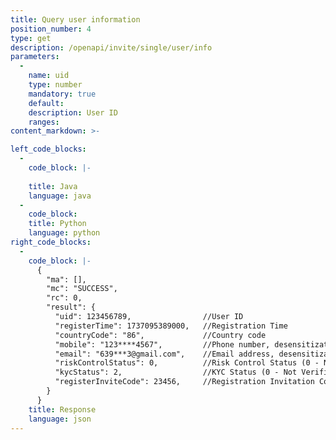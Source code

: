 ```yaml
---
title: Query user information
position_number: 4
type: get
description: /openapi/invite/single/user/info
parameters:
  -
    name: uid
    type: number
    mandatory: true
    default:
    description: User ID
    ranges:
content_markdown: >-

left_code_blocks:
  -
    code_block: |-
      
    title: Java
    language: java
  -
    code_block:
    title: Python
    language: python
right_code_blocks:
  -
    code_block: |-
      {
        "ma": [],
        "mc": "SUCCESS",
        "rc": 0,
        "result": {
          "uid": 123456789,                //User ID
          "registerTime": 1737095389000,   //Registration Time
          "countryCode": "86",             //Country code
          "mobile": "123****4567",         //Phone number, desensitization
          "email": "639***3@gmail.com",    //Email address, desensitization
          "riskControlStatus": 0,          //Risk Control Status (0 - No Risk Control, 1 - Risk Controlled)
          "kycStatus": 2,                  //KYC Status (0 - Not Verified, 1 - Basic Verification, 2 - Advanced Verification, 3 - Corporate Verification)
          "registerInviteCode": 23456,     //Registration Invitation Code
        }
      }
    title: Response
    language: json
---
```

